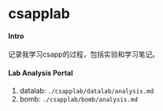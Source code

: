 # csapplab

#### Intro
记录我学习csapp的过程，包括实验和学习笔记。

#### Lab Analysis Portal
1. datalab: `./csapplab/datalab/analysis.md`
2. bomb:	`./csapplab/bomb/analysis.md`	
